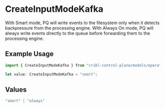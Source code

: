 # CreateInputModeKafka

With Smart mode, PQ will write events to the filesystem only when it detects backpressure from the processing engine. With Always On mode, PQ will always write events directly to the queue before forwarding them to the processing engine.

## Example Usage

```typescript
import { CreateInputModeKafka } from "cribl-control-plane/models/operations";

let value: CreateInputModeKafka = "smart";
```

## Values

```typescript
"smart" | "always"
```